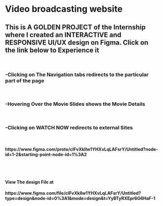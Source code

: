 <h1>Video broadcasting website</h1>
<h2>This is A GOLDEN PROJECT of the Internship where I created an INTERACTIVE and RESPONSIVE UI/UX design on Figma. Click on the link below to Experience it</h2>
<br>
<h3>-Clicking on The Navigation tabs redirects to the particular part of the page</h3>
<br>
<h3>-Hovering Over the Movie Slides shows the Movie Details</h3>
<br>
<h3>-Clicking on WATCH NOW redirects to external Sites</h3>
<br>
<h4>https://www.figma.com/proto/cIFvXkllw1YHXvLqLAFsrY/Untitled?node-id=1-2&starting-point-node-id=1%3A2</h4>
<br>
<br>
<h4>View The design File at</h4>
<h4>https://www.figma.com/file/cIFvXkllw1YHXvLqLAFsrY/Untitled?type=design&node-id=0%3A1&mode=design&t=YyBTyRXEpr6G6HaF-1</h4>
